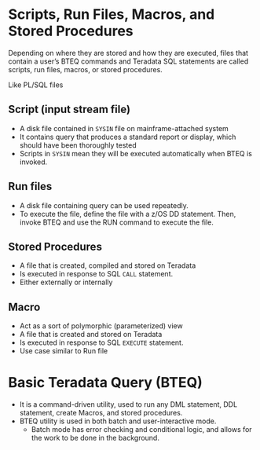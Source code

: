 # Scripts, Run Files, Macros, and Stored Procedures
Depending on where they are stored and how they are executed, files that contain a user’s BTEQ commands and Teradata SQL statements are called scripts, run files, macros, or stored procedures.

Like PL/SQL files

## Script (input stream file)
- A disk file contained in `SYSIN` file on mainframe-attached system
- It contains query that produces a standard report or display, which should have been thoroughly tested
- Scripts in `SYSIN` mean they will be executed automatically when BTEQ is invoked.
## Run files
- A disk file containing query can be used repeatedly.
- To execute the file, define the file with a z/OS DD statement. Then, invoke BTEQ and use the RUN command to execute the file.

## Stored Procedures
- A file that is created, compiled and stored on Teradata
- Is executed in response to SQL `CALL` statement.
- Either externally or internally
## Macro
- Act as a sort of polymorphic (parameterized) view
- A file that is created and stored on Teradata
- Is executed in response to SQL `EXECUTE` statement.
- Use case similar to Run file
# Basic Teradata Query (BTEQ)
- It is a command-driven utility, used to run any DML statement, DDL statement, create Macros, and stored procedures.
- BTEQ utility is used in both batch and user-interactive mode.
  - Batch mode has error checking and conditional logic, and allows for the work to be done in the background.
